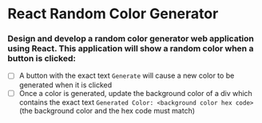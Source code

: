 # React Random Color Generator

### Design and develop a random color generator web application using React. This application will show a random color when a button is clicked:

- [ ] A button with the exact text `Generate` will cause a new color to be generated when it is clicked
- [ ] Once a color is generated, update the background color of a div which contains the exact text `Generated Color: <background color hex code>` (the background color and the hex code must match)
